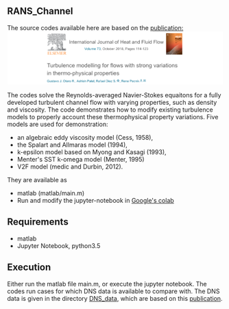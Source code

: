 ## RANS_Channel

The source codes available here are based on the [publication:](https://www.sciencedirect.com/science/article/pii/S0142727X18301978)
[![paper](https://github.com/Fluid-Dynamics-Of-Energy-Systems-Team/RANS_Channel/blob/master/paper.png)](https://www.sciencedirect.com/science/article/pii/S0142727X18301978)

The codes solve the Reynolds-averaged Navier-Stokes equaitons for a fully developed turbulent channel flow with varying properties, such as density and viscosity. The code demonstrates how to modify existing turbulence models to properly account these thermophysical property variations. Five models are used for demonstration:
* an algebraic eddy viscosity model (Cess, 1958),
* the Spalart and Allmaras model (1994),
* k-epsilon model based on Myong and Kasagi (1993),
* Menter's SST k-omega model (Menter, 1995)
* V2F model (medic and Durbin, 2012). 

They are available as
* matlab (matlab/main.m)
* Run and modify the jupyter-notebook in [Google's colab](https://colab.research.google.com/github/Fluid-Dynamics-Of-Energy-Systems-Team/RANS_Channel/blob/master/main.ipynb)

## Requirements

* matlab
* Jupyter Notebook, python3.5 


## Execution

Either run the matlab file main.m, or execute the jupyter notebook. The codes run cases for which DNS data is available to compare with. The DNS data is given in the directory [DNS_data](https://github.com/Fluid-Dynamics-Of-Energy-Systems-Team/RANS_Channel/tree/master/DNS_data), which are based on this [publication](http://pure.tudelft.nl/ws/files/22297028/PecnikPatel.pdf).







